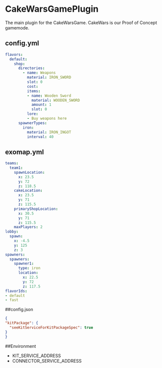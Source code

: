 # CakeWarsGamePlugin
The main plugin for the CakeWarsGame. CakeWars is our Proof of Concept gamemode.


## config.yml

```yaml
flavors:
  default:
    shop:
      directories:
        - name: Weapons
          material: IRON_SWORD
          slot: 0
          cost:
          items:
          - name: Wooden Sword
            material: WOODEN_SWORD
            amount: 1
            slot: 0
          lore:
          - Buy weapons here
      spawnerTypes:
        iron:
          material: IRON_INGOT
          interval: 40
```

## exomap.yml

```yaml
teams:
  team1:
    spawnLocation:
      x: 23.5
      y: 72
      z: 118.5
    cakeLocation:
      x: 23.5
      y: 71
      z: 115.5
    primaryShopLocation:
      x: 30.5
      y: 71
      z: 115.5
    maxPlayers: 2
lobby:
  spawn:
    x: -4.5
    y: 125
    z: 3
spawners:
  spawners:
    spawner1:
      type: iron
      location:
        x: 22.5
        y: 72
        z: 117.5
flavorIds:
- default
- fast
```


##config.json
```json
{
"kitPackage": {
  "seeKitServiceForKitPackageSpec": true
}
}
```

##Environment
- KIT_SERVICE_ADDRESS
- CONNECTOR_SERVICE_ADDRESS